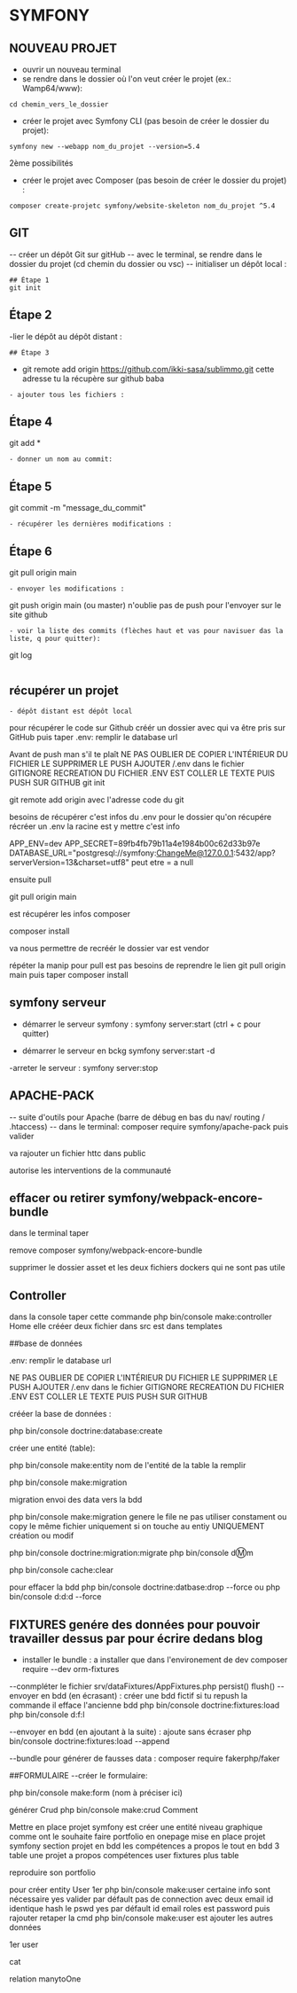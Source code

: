 # SYMFONY 

##  NOUVEAU PROJET 

- ouvrir un nouveau terminal
- se rendre dans le dossier où l'on veut créer le projet (ex.: Wamp64/www):
```
cd chemin_vers_le_dossier
``` 
- créer le projet avec Symfony CLI (pas besoin de créer le dossier du projet):
``` 
symfony new --webapp nom_du_projet --version=5.4
```
2ème possibilités 
- créer le projet avec Composer (pas besoin de créer le dossier du projet) :
```
composer create-projetc symfony/website-skeleton nom_du_projet ^5.4
```
 ## GIT  
-- créer un dépôt Git sur gitHub 
-- avec le terminal, se rendre dans le dossier du projet (cd chemin du dossier ou vsc)
-- initialiser un dépôt local :
``` 
## Étape 1
git init
``` 
## Étape 2
-lier le dépôt au dépôt distant : 
``` 
## Étape 3
``` 
- git remote add origin https://github.com/ikki-sasa/sublimmo.git cette adresse tu la récupère sur github baba 
```
- ajouter tous les fichiers : 
``` 
## Étape 4
git add *
```
- donner un nom au commit: 
``` 
## Étape 5
git commit -m "message_du_commit"
```
- récupérer les dernières modifications : 
```  
## Étape 6

git pull origin main 
``` 
- envoyer les modifications : 
``` 
git push origin main (ou master) n'oublie pas de push pour l'envoyer sur le site github
```
- voir la liste des commits (flèches haut et vas pour navisuer das la liste, q pour quitter):
```
git log 
``` 
``` 
## récupérer un projet
``` 
- dépôt distant est dépôt local
``` 
 pour récupérer le code sur Github créér un dossier avec qui va être pris sur GitHub puis taper
.env: 
remplir le database url 

Avant de push man s'il te plaît NE PAS OUBLIER DE COPIER L'INTÉRIEUR DU FICHIER LE SUPPRIMER  LE PUSH AJOUTER /.env dans le fichier GITIGNORE RECREATION DU FICHIER .ENV EST COLLER LE TEXTE PUIS PUSH SUR GITHUB
git init

git remote add origin avec l'adresse code du git 


 besoins de récupérer c'est infos du .env pour le dossier qu'on récupére récréer un .env la racine est y mettre c'est info

 APP_ENV=dev
APP_SECRET=89fb4fb79b11a4e1984b00c62d33b97e
DATABASE_URL="postgresql://symfony:ChangeMe@127.0.0.1:5432/app?serverVersion=13&charset=utf8" peut etre = a null

ensuite pull 

git pull origin main

est récupérer les infos composer

composer install

va nous permettre de recréér le dossier var est vendor 

répéter la manip pour pull est pas besoins de reprendre le lien
git pull origin main 
puis taper
composer install 

 ## symfony serveur 

 - démarrer le serveur symfony :
 symfony server:start (ctrl + c pour quitter)

- démarrer le serveur en bckg
symfony server:start -d

 -arreter le serveur :
 symfony server:stop

## APACHE-PACK 

-- suite d'outils pour Apache (barre de débug en bas du nav/ routing / .htaccess)
-- dans le terminal: 
composer require symfony/apache-pack puis valider

va rajouter un fichier httc dans public 

autorise les interventions de la communauté


## effacer ou retirer symfony/webpack-encore-bundle

dans le terminal taper

remove composer symfony/webpack-encore-bundle

supprimer le dossier asset et les deux fichiers dockers qui ne sont pas utile 

## Controller 
dans la console taper cette commande
php bin/console make:controller Home
 elle crééer deux fichier dans src est dans templates

##base de données 

.env: 
remplir le database url 

NE PAS OUBLIER DE COPIER L'INTÉRIEUR DU FICHIER LE SUPPRIMER  LE PUSH AJOUTER /.env dans le fichier GITIGNORE RECREATION DU FICHIER .ENV EST COLLER LE TEXTE PUIS PUSH SUR GITHUB

crééer la base de données : 

php bin/console doctrine:database:create 

créer une entité (table): 

php bin/console make:entity nom de l'entité de la table la remplir


php bin/console make:migration

migration envoi des data vers la bdd

php bin/console make:migration genere le file ne pas utiliser constament ou copy le même fichier uniquement si on touche au entiy UNIQUEMENT création ou modif 

php bin/console doctrine:migration:migrate
php bin/console d:m:m

php bin/console cache:clear

pour effacer la bdd 
 php bin/console doctrine:datbase:drop --force 
 ou 
 php bin/console d:d:d --force 



## FIXTURES genére des données pour pouvoir travailler dessus par pour écrire dedans blog 

- installer le bundle : a installer que dans l'environement de dev
composer require --dev orm-fixtures

--conmpléter le fichier srv/dataFixtures/AppFixtures.php
persist()
flush()
--envoyer en bdd (en écrasant) : créer une bdd fictif si tu repush la commande il efface l'ancienne bdd 
php bin/console doctrine:fixtures:load
php bin/console d:f:l

--envoyer en bdd (en ajoutant à la suite) : ajoute sans écraser
php bin/console doctrine:fixtures:load --append

--bundle pour générer de fausses data : 
composer require fakerphp/faker

##FORMULAIRE 
--créer le formulaire:

php bin/console make:form (nom à préciser ici)

générer Crud 
 php bin/console make:crud Comment


Mettre en place projet symfony est créer une entité
niveau graphique comme ont le souhaite
faire portfolio en onepage mise en place projet symfony 
section projet en bdd 
les compétences 
a propos 
le tout en bdd 3 table 
une projet a propos compétences 
user fixtures plus table 

reproduire son portfolio

pour créer entity User 
1er
php bin/console make:user 
certaine info sont nécessaire
yes 
valider par défault pas de connection avec deux email id identique 
hash le pswd yes par défault id email roles est password puis rajouter retaper la cmd
php bin/console make:user est ajouter les autres données

1er
user 

cat


relation manytoOne